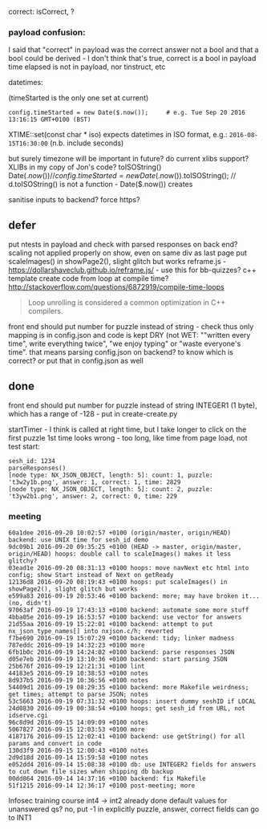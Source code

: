 

correct: isCorrect, ?

### payload confusion:

I said that "correct" in payload was the correct answer not a bool and that a bool could be derived - I don't think that's true, correct is a bool in payload
time elapsed is not in payload, nor tinstruct, etc

datetimes:

(timeStarted is the only one set at current)

    config.timeStarted = new Date($.now());     # e.g. Tue Sep 20 2016 13:16:15 GMT+0100 (BST)


XTIME::set(const char * iso) expects datetimes in ISO format, e.g.: `2016-08-15T16:30:00` (n.b. include seconds)

but surely timezone will be important in future? do current xlibs support?
XLIBs in my copy of Jon's code?
toISOString()
Date($.now()) //config.timeStarted = new Date($.now()).toISOString(); // d.toISOString() is not a function - Date($.now()) creates 

sanitise inputs to backend?
force https?

## defer

put ntests in payload and check with parsed responses on back end?
scaling not applied properly on show, even on same div as last page
    put scaleImages() in showPage2(), slight glitch but works
reframe.js - https://dollarshaveclub.github.io/reframe.js/ - use this for bb-quizzes?
c++ template create code from loop at compile time?
http://stackoverflow.com/questions/6872919/compile-time-loops
>Loop unrolling is considered a common optimization in C++ compilers.

front end should put number for puzzle instead of string - check
thus only mapping is in config.json and code is kept DRY (not WET: ""written every time", write everything twice", "we enjoy typing" or "waste everyone's time".
that means parsing config.json on backend? to know which is correct? or put that in config.json as well

## done

front end should put number for puzzle instead of string
INTEGER1 (1 byte), which has a range of -128 - put in create-create.py

startTimer - I think is called at right time, but I take longer to click on the first puzzle
1st time looks wrong - too long, like time from page load, not test start:

    sesh_id: 1234
    parseResponses()
    [node type: NX_JSON_OBJECT, length: 5]: count: 1, puzzle: 't3w2y1b.png', answer: 1, correct: 1, time: 2829
    [node type: NX_JSON_OBJECT, length: 5]: count: 2, puzzle: 't3yw2b1.png', answer: 2, correct: 0, time: 229


### meeting

    60a1dee 2016-09-20 10:02:57 +0100 (origin/master, origin/HEAD) backend: use UNIX time for sesh_id demo
    9dc09b1 2016-09-20 09:35:25 +0100 (HEAD -> master, origin/master, origin/HEAD) hoops: double call to scaleImages() makes it less glitchy? 
    03ead1e 2016-09-20 08:31:13 +0100 hoops: move navNext etc html into config; show Start instead of Next on getReady 
    12136d8 2016-09-20 08:19:43 +0100 hoops: put scaleImages() in showPage2(), slight glitch but works 
    e599a83 2016-09-19 20:53:46 +0100 backend: more; may have broken it... (no, didn't)
    97063af 2016-09-19 17:43:13 +0100 backend: automate some more stuff 
    4bba05e 2016-09-19 16:53:57 +0100 backend: use vector for answers 
    21d55aa 2016-09-19 15:22:01 +0100 backend: attempt to put nx_json_type_names[] into nxjson.c/h; reverted 
    f7be690 2016-09-19 15:07:29 +0100 backend: tidy; linker madness 
    787eddc 2016-09-19 14:32:23 +0100 more 
    6fb1b0c 2016-09-19 14:24:02 +0100 backend: parse responses JSON 
    d05e7eb 2016-09-19 13:10:36 +0100 backend: start parsing JSON 
    25b676f 2016-09-19 12:21:31 +0100 lint 
    44183e5 2016-09-19 10:38:53 +0100 notes 
    8d937b5 2016-09-19 10:36:56 +0100 notes 
    54409d1 2016-09-19 08:29:35 +0100 backend: more Makefile weirdness; get times; attempt to parse JSON; notes 
    53c5663 2016-09-19 07:31:32 +0100 hoops: insert dummy seshID if LOCAL 
    24d0830 2016-09-19 00:38:54 +0100 hoops: get sesh_id from URL, not idserve.cgi 
    96c8d9d 2016-09-15 14:09:09 +0100 notes 
    5067827 2016-09-15 12:03:53 +0100 more 
    4187176 2016-09-15 12:02:41 +0100 backend: use getString() for all params and convert in code 
    130d3f9 2016-09-15 12:00:43 +0100 notes 
    2d9d18d 2016-09-14 15:59:58 +0100 notes 
    e052dd4 2016-09-14 15:08:38 +0100 db: use INTEGER2 fields for answers to cut down file sizes when shipping db backup 
    00dd864 2016-09-14 14:37:16 +0100 backend: fix Makefile 
    51f1215 2016-09-14 12:36:17 +0100 post-meeting; more 

Infosec training course
int4 -> int2 already done
default values for unanswered qs? no, put -1 in explicitly
puzzle, answer, correct fields can go to INT1


